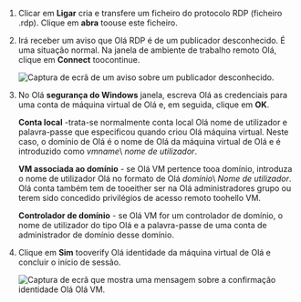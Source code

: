 1. Clicar em **Ligar** cria e transfere um ficheiro do protocolo RDP (ficheiro .rdp). Clique em **abra** toouse este ficheiro.
2. Irá receber um aviso que Olá RDP é de um publicador desconhecido. É uma situação normal. Na janela de ambiente de trabalho remoto Olá, clique em **Connect** toocontinue.
   
    ![Captura de ecrã de um aviso sobre um publicador desconhecido.](./media/virtual-machines-log-on-win-server/rdp-warn.png)
3. No Olá **segurança do Windows** janela, escreva Olá as credenciais para uma conta de máquina virtual de Olá e, em seguida, clique em **OK**.
   
     **Conta local** -trata-se normalmente conta local Olá nome de utilizador e palavra-passe que especificou quando criou Olá máquina virtual. Neste caso, o domínio de Olá é o nome de Olá da máquina virtual de Olá e é introduzido como *vmname*&#92; *nome de utilizador*.  
   
    **VM associada ao domínio** - se Olá VM pertence tooa domínio, introduza o nome de utilizador Olá no formato de Olá *domínio*&#92; *Nome de utilizador*. Olá conta também tem de tooeither ser na Olá administradores grupo ou terem sido concedido privilégios de acesso remoto toohello VM.
   
    **Controlador de domínio** - se Olá VM for um controlador de domínio, o nome de utilizador do tipo Olá e a palavra-passe de uma conta de administrador de domínio desse domínio.
4. Clique em **Sim** tooverify Olá identidade da máquina virtual de Olá e concluir o início de sessão.
   
   ![Captura de ecrã que mostra uma mensagem sobre a confirmação identidade Olá Olá VM.](./media/virtual-machines-log-on-win-server/cert-warning.png)

